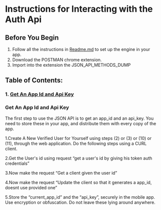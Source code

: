 # Instructions for Interacting with the Auth Api

## Before You Begin

1. Follow all the instructions in [Readme.md](http://github.com/wordjelly/auth/README.md) to set up the engine in your app.
2. Download the POSTMAN chrome extension.
3. Import into the extension the JSON_API_METHODS_DUMP


## Table of Contents:

### 1. [Get An App Id and Api Key](#App_Id_And_Api_Key)  



    
<a name="App_Id_And_Api_Key"/>

### Get An App Id and Api Key

The first step to use the JSON API is to get an app_id and an api_key.
You need to store these in your app, and distribute them with every copy of the app.

1.Create A  New Verified User for Yourself using steps (2) or (3) or (10) or (11), through the web application. Do the following steps using a CURL client.

2.Get the User's id using request “get a user's id by giving his token auth credentials”

3.Now make the request “Get a client given the user id”

4.Now make the request “Update the client so that it generates a app_id, doesnt use provided one”

5.Store the “current_app_id” and the “api_key”, securely in the mobile app. Use encryption or  obfuscation. Do not leave these lying around anywhere. 

